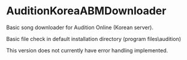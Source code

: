 # AuditionKoreaABMDownloader

Basic song downloader for Audition Online (Korean server).

Basic file check in default installation directory (program files\audition)

This version does not currently have error handling implemented.
